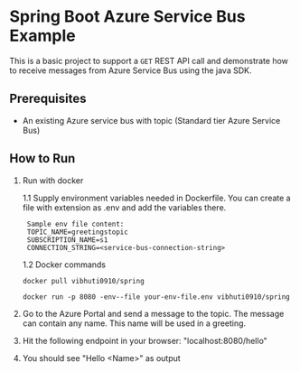 # Spring Boot Azure Service Bus Example

This is a basic project to support a `GET` REST API call and demonstrate how to receive messages from Azure Service Bus using the java SDK.

## Prerequisites
* An existing Azure service bus with topic (Standard tier Azure Service Bus)

## How to Run
1) Run with docker

    1.1 Supply environment variables needed in Dockerfile. You can create a file with extension as .env and add the variables there.
                
        Sample env file content:
        TOPIC_NAME=greetingstopic
        SUBSCRIPTION_NAME=s1
        CONNECTION_STRING=<service-bus-connection-string>
    
    1.2 Docker commands
    
    `docker pull vibhuti0910/spring`    
    
    `docker run -p 8080 -env--file your-env-file.env vibhuti0910/spring`
    
2) Go to the Azure Portal and send a message to the topic. The message can contain any name. This name will be used in a greeting.

3) Hit the following endpoint in your browser:
"localhost:8080/hello"

4) You should see "Hello \<Name\>" as output 
